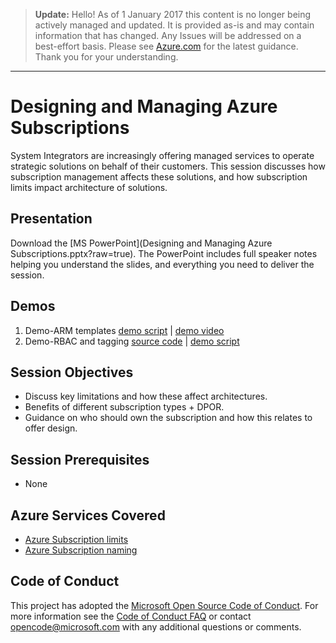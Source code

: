 > **Update:** Hello! As of 1 January 2017 this content is no longer being actively managed and updated. It is provided as-is and may contain information that has changed. Any Issues will be addressed on a best-effort basis. Please see [Azure.com](http://www.azure.com) for the latest guidance. Thank you for your understanding.

---

# Designing and Managing Azure Subscriptions
System Integrators are increasingly offering managed services to operate strategic solutions on behalf of their customers. This session discusses how subscription management affects these solutions, and how subscription limits impact architecture of solutions.

## Presentation
Download the [MS PowerPoint](Designing and Managing Azure Subscriptions.pptx?raw=true).
The PowerPoint includes full speaker notes helping you understand the slides, and everything you need to deliver the session.

## Demos
1. Demo-ARM templates [demo script](Demos/ARM-Templates) | [demo video](https://azurecatgsicontent.blob.core.windows.net/designing-and-managing-azure-subscriptions/subscriptions-resourcegroups.mp4)
2. Demo-RBAC and tagging [source code](Demos/WebApp-Billing-MultiTenant) | [demo script](Demos/RBAC-and-Tagging)

## Session Objectives

* Discuss key limitations and how these affect architectures.
* Benefits of different subscription types + DPOR.
* Guidance on who should own the subscription and how this relates to offer design.

## Session Prerequisites

* None

## Azure Services Covered

* [Azure Subscription limits](https://azure.microsoft.com/en-us/documentation/articles/azure-subscription-service-limits/)
* [Azure Subscription naming](https://azure.microsoft.com/en-us/documentation/articles/guidance-naming-conventions/)

## Code of Conduct

This project has adopted the [Microsoft Open Source Code of Conduct](https://opensource.microsoft.com/codeofconduct/). For more information see the [Code of Conduct FAQ](https://opensource.microsoft.com/codeofconduct/faq/) or contact [opencode@microsoft.com](mailto:opencode@microsoft.com) with any additional questions or comments.
